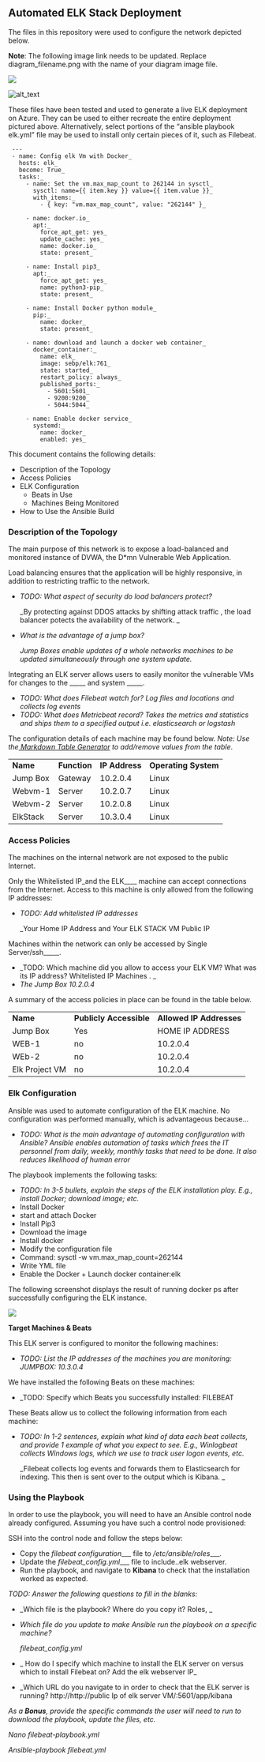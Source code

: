 ## **Automated ELK Stack Deployment**

The files in this repository were used to configure the network depicted below.

**Note**: The following image link needs to be updated. Replace diagram_filename.png with the name of your diagram image file.

![](Diagrams/Screenshot%202021-02-04%2016.33.27.png)

![alt_text](images/image1.png "image_tooltip")


These files have been tested and used to generate a live ELK deployment on Azure. They can be used to either recreate the entire deployment pictured above. Alternatively, select portions of the “ansible playbook elk.yml” file may be used to install only certain pieces of it, such as Filebeat.



     ---
     - name: Config elk Vm with Docker_
       hosts: elk_
       become: True_
       tasks:_
         - name: Set the vm.max_map_count to 262144 in sysctl_
           sysctl: name={{ item.key }} value={{ item.value }}_
           with_items:_
             - { key: "vm.max_map_count", value: "262144" }_
   
         - name: docker.io_
           apt:_
             force_apt_get: yes_
             update_cache: yes_
             name: docker.io_
             state: present_
   
         - name: Install pip3_
           apt:_
             force_apt_get: yes_
             name: python3-pip_
             state: present_
    
         - name: Install Docker python module_
           pip:_
             name: docker_
             state: present_
    
         - name: download and launch a docker web container_
           docker_container:_
             name: elk_
             image: sebp/elk:761_
             state: started_
             restart_policy: always_
             published_ports:_
               - 5601:5601_
               - 9200:9200_
               - 5044:5044_
   
         - name: Enable docker service_
           systemd:_
             name: docker_
             enabled: yes_
   
   

This document contains the following details:



*   Description of the Topology
*   Access Policies
*   ELK Configuration
    *   Beats in Use
    *   Machines Being Monitored
*   How to Use the Ansible Build


### **Description of the Topology**

The main purpose of this network is to expose a load-balanced and monitored instance of DVWA, the D*mn Vulnerable Web Application.

Load balancing ensures that the application will be highly responsive, in addition to restricting traffic to the network.



*   _TODO: What aspect of security do load balancers protect?_

    _By protecting against DDOS attacks by shifting attack traffic , the load balancer potects the availability of the network. _

*   _What is the advantage of a jump box?_

    _Jump Boxes enable updates of a whole networks machines to be updated simultaneously through one system update._


Integrating an ELK server allows users to easily monitor the vulnerable VMs for changes to the _____ and system _____.



*   _TODO: What does Filebeat watch for? Log files and locations and collects log events_
*   _TODO: What does Metricbeat record? Takes the metrics and statistics and ships them to a specified output i.e. elasticsearch or logstash_

The configuration details of each machine may be found below. _Note: Use the[ Markdown Table Generator](http://www.tablesgenerator.com/markdown_tables) to add/remove values from the table_.


<table>
  <tr>
   <td><strong>Name</strong>
   </td>
   <td><strong>Function</strong>
   </td>
   <td><strong>IP Address</strong>
   </td>
   <td><strong>Operating System</strong>
   </td>
  </tr>
  <tr>
   <td>Jump Box
   </td>
   <td>Gateway
   </td>
   <td>10.2.0.4
   </td>
   <td>Linux
   </td>
  </tr>
  <tr>
   <td>Webvm-1
   </td>
   <td>Server
   </td>
   <td>10.2.0.7 
   </td>
   <td>Linux
   </td>
  </tr>
  <tr>
   <td>Webvm-2
   </td>
   <td>Server
   </td>
   <td>10.2.0.8
   </td>
   <td>Linux
   </td>
  </tr>
  <tr>
   <td>ElkStack
   </td>
   <td>Server
   </td>
   <td>10.3.0.4
   </td>
   <td>Linux
   </td>
  </tr>
</table>



### **Access Policies**

The machines on the internal network are not exposed to the public Internet.

Only the Whitelisted IP_and the ELK____ machine can accept connections from the Internet. Access to this machine is only allowed from the following IP addresses:



*   _TODO: Add whitelisted IP addresses_

    _Your Home IP Address and Your ELK STACK VM Public IP


Machines within the network can only be accessed by Single Server/ssh_____.



*   _TODO: Which machine did you allow to access your ELK VM? What was its IP address? Whitelisted IP Machines . \_
*   _The Jump Box 10.2.0.4_

A summary of the access policies in place can be found in the table below.


<table>
  <tr>
   <td><strong>Name</strong>
   </td>
   <td><strong>Publicly Accessible</strong>
   </td>
   <td><strong>Allowed IP Addresses</strong>
   </td>
  </tr>
  <tr>
   <td>Jump Box
   </td>
   <td>Yes
   </td>
   <td> HOME IP ADDRESS
   </td>
  </tr>
  <tr>
   <td>WEB-1
   </td>
   <td>no
   </td>
   <td>10.2.0.4
   </td>
  </tr>
  <tr>
   <td>WEb-2
   </td>
   <td>no
   </td>
   <td>10.2.0.4
   </td>
  </tr>
  <td>Elk Project VM
     </td>
     <td> no
     </td>
     <td>10.2.0.4
     </tr>
</table>




### **Elk Configuration**

Ansible was used to automate configuration of the ELK machine. No configuration was performed manually, which is advantageous because...



*   _TODO: What is the main advantage of automating configuration with Ansible? Ansible enables automation of tasks which frees the IT personnel from daily, weekly, monthly tasks that need to be done.  It also reduces likelihood of human error_

The playbook implements the following tasks:



*   _TODO: In 3-5 bullets, explain the steps of the ELK installation play. E.g., install Docker; download image; etc._
*   Install Docker
*   start and attach Docker
*   Install Pip3
*   Download the image
*   Install docker
*   Modify the configuration file
*   Command: sysctl -w vm.max_map_count=262144
*   Write YML file
*   Enable the Docker + Launch docker container:elk

    

The following screenshot displays the result of running docker ps after successfully configuring the ELK instance.


![](Diagrams/Screenshot%202021-01-27%2018.13.29.png)


**Target Machines & Beats**

This ELK server is configured to monitor the following machines:



*   _TODO: List the IP addresses of the machines you are monitoring: JUMPBOX: 10.3.0.4_

We have installed the following Beats on these machines:



*   _TODO: Specify which Beats you successfully installed: FILEBEAT

These Beats allow us to collect the following information from each machine:



*   _TODO: In 1-2 sentences, explain what kind of data each beat collects, and provide 1 example of what you expect to see. E.g., Winlogbeat collects Windows logs, which we use to track user logon events, etc._

    _Filebeat collects log events and forwards them to Elasticsearch for indexing. This then is sent over to the output which is Kibana. _



### **Using the Playbook**

In order to use the playbook, you will need to have an Ansible control node already configured. Assuming you have such a control node provisioned:

SSH into the control node and follow the steps below:



*   Copy the _filebeat configuration____ file to _/etc/ansible/roles____.
*   Update the _filebeat_config.yml____ file to include..elk webserver.
*   Run the playbook, and navigate to __Kibana__ to check that the installation worked as expected.

_TODO: Answer the following questions to fill in the blanks:_



*   _Which file is the playbook? Where do you copy it? Roles, _
*   _Which file do you update to make Ansible run the playbook on a specific machine?_

    _filebeat_config.yml_

*   _ How do I specify which machine to install the ELK server on versus which to install Filebeat on? Add the elk webserver IP_
*   _Which URL do you navigate to in order to check that the ELK server is running? http://http://public Ip of elk server VM/:5601/app/kibana

_As a **Bonus**, provide the specific commands the user will need to run to download the playbook, update the files, etc._

_Nano filebeat-playbook.yml_

_Ansible-playbook filebeat.yml_
